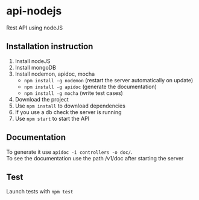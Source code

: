 # api-nodejs
Rest API using nodeJS

## Installation instruction
1. Install nodeJS
2. Install mongoDB
3. Install nodemon, apidoc, mocha 
    * <code>npm install -g nodemon</code> (restart the server automatically on update)
    * <code>npm install -g apidoc</code> (generate the documentation)
    * <code>npm install -g mocha</code> (write test cases)
4. Download the project
5. Use <code>npm install</code> to download dependencies
6. If you use a db check the server is running
7. Use <code>npm start</code> to start the API

## Documentation
To generate it use <code>apidoc -i controllers -o doc/</code>.  
To see the documentation use the path /v1/doc after starting the server

## Test
Launch tests with <code>npm test</code>
